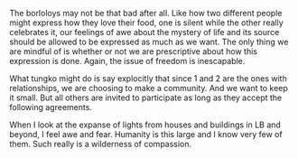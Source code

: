The borloloys may not be that bad after all. Like how two different people might express how they love their food, one is silent while the other really celebrates it, our feelings of awe about the mystery of life and its source should be allowed to be expressed as much as we want. The only thing we are mindful of is whether or not we are prescriptive about how this expression is done. Again, the issue of freedom is inescapable.

What tungko might do is say explocitly that since 1 and 2 are the ones with relationships, we are choosing to make a community. And we want to keep it small. But all others are invited to participate as long as they accept the following agreements.

When I look at the expanse of lights from houses and buildings in LB and beyond, I feel awe and fear. Humanity is this large and I know very few of them. Such really is a wilderness of compassion.